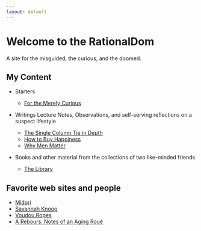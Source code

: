 ```yaml
---
layout: default
---
```


# Welcome to the RationalDom #

<p>A site for the misguided, the curious, and the doomed. </p>

## My Content


* Starters
  * [For the Merely Curious](https://rationaldom.com/start)

* Writings
    Lecture Notes, Observations, and self-serving reflections on a suspect lifestyle
  * [The Single Column Tie in Depth](https://rationaldom.com/private/notes_sct.html)
  * [How to Buy Happiness](https://rationaldaddy.com/2016/09/03/how-to-buy-happiness/)
  * [Why Men Matter](https://rationaldaddy.com/2016/12/13/why-men-matter/)


* Books and other material from the collections of two like-minded friends
    * [The Library](https://rationaldom.com/library)

## Favorite web sites and people

* [Midori](http://www.ranshin.com)
* [Savannah Knoop](https://www.savannahknoop.net)
* [Voudou.Ropes](https://voudouropes.com)
* [A Rebours: Notes of an Aging Roué](http://notesofaroue.blogspot.com)
